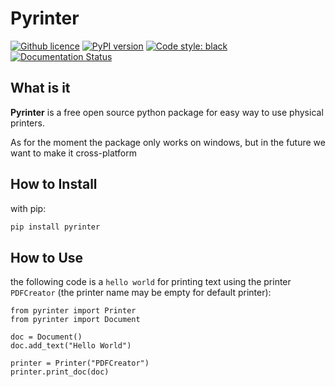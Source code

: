 # Pyrinter #
[![Github licence](https://img.shields.io/github/license/hodvak/pyrinter)](https://github.com/hodvak/pyrinter/blob/master/LICENSE)
[![PyPI version](https://img.shields.io/pypi/v/pyrinter)](https://pypi.org/project/pyrinter/)
[![Code style: black](https://img.shields.io/badge/code%20style-black-000000.svg)](https://github.com/psf/black)
[![Documentation Status](https://readthedocs.org/projects/pyrinter/badge/?version=latest)](https://pyrinter.readthedocs.io/en/latest/)
## What is it ##
**Pyrinter** is a free open source python package for easy way to use physical printers.  

As for the moment the package only works on windows, 
but in the future we want to make it cross-platform

## How to Install ##
with pip:
```sh
pip install pyrinter
```

## How to Use ##
the following code is a `hello world` for printing text using the printer `PDFCreator` 
(the printer name may be empty for default printer):
```python3
from pyrinter import Printer
from pyrinter import Document

doc = Document()
doc.add_text("Hello World")

printer = Printer("PDFCreator")
printer.print_doc(doc)
```